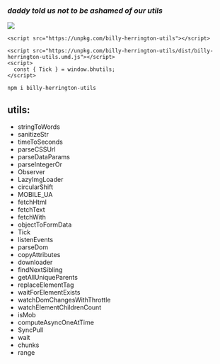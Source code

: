 ### _daddy told us not to be ashamed of our utils_
![](https://i.imgur.com/wwfRj0R.jpeg)

```
<script src="https://unpkg.com/billy-herrington-utils"></script>
```
```
<script src="https://unpkg.com/billy-herrington-utils/dist/billy-herrington-utils.umd.js"></script>
<script>
  const { Tick } = window.bhutils;
</script>
```
```
npm i billy-herrington-utils
```

## utils:
* stringToWords
* sanitizeStr
* timeToSeconds
* parseCSSUrl
* parseDataParams
* parseIntegerOr
* Observer
* LazyImgLoader
* circularShift
* MOBILE_UA
* fetchHtml
* fetchText
* fetchWith
* objectToFormData
* Tick
* listenEvents
* parseDom
* copyAttributes
* downloader
* findNextSibling
* getAllUniqueParents
* replaceElementTag
* waitForElementExists
* watchDomChangesWithThrottle
* watchElementChildrenCount
* isMob
* computeAsyncOneAtTime
* SyncPull
* wait
* chunks
* range
